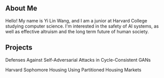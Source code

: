 ## About Me

Hello! My name is Yi Lin Wang, and I am a junior at Harvard College studying computer science. I'm interested in the safety of AI systems, as well as effective altruism and the long term future of human society.

## Projects

Defenses Against Self-Adversarial Attacks in Cycle-Consistent GANs

Harvard Sophomore Housing Using Partitioned Housing Markets

